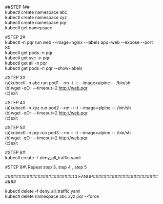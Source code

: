 ##STEP 1##\
kubectl create namespace abc \
kubectl create namespace xyz \
kubectl create namespace pqr \
kubectl get namepsace

#STEP 2# \
kubectl -n pqr run web --image=nginx --labels app=web --expose --port 80 \
kubectl get pods -n pqr \
kubectl get svc -n pqr \
kubectl get all -n pqr  \
kubectl get pods -n pqr --show-labels 


#STEP 3# \
(a)kubectl -n abc run pod1 --rm -i -t --image=alpine -- /bin/sh \
(b)wget -qO- --timeout=2 http://web.pqr \
(c)exit
 
#STEP 4# \
(a)kubectl -n xyz run pod2 --rm -i -t --image=alpine -- /bin/sh \
(b)wget -qO- --timeout=2 http://web.pqr \
(c)exit

#STEP 5# \
(a)kubectl -n pqr run pod3 --rm -i -t --image=alpine -- /bin/sh \
(b)wget -qO- --timeout=2 http://web.pqr \
(c)exit   

#STEP 6# \
kubectl create -f  deny_all_traffic.yaml

#STEP 8#\ 
Repeat step 3, step 4 , step 5


#########################CLEANUP############################

kubectl delete -f deny_all_traffic.yaml  <br/>
kubectl delete namespace abc xyz pqr --force
